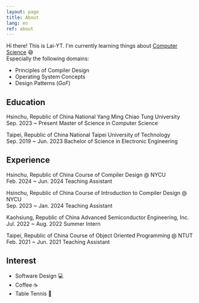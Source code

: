 ```yaml
---
layout: page
title: About
lang: en
ref: about
---
```


Hi there! This is Lai-YT. I'm currently learning things about [Computer Science](https://en.wikipedia.org/wiki/Computer_science) :smile: \
Especially the following domains:

- Principles of Compiler Design
- Operating System Concepts
- Design Patterns (*GoF*)

## Education

<span class="period-loc">Hsinchu, Republic of China</span>
National Yang Ming Chiao Tung University
<br>
<span class="period-loc">Sep. 2023 ~ Present</span>
Master of Science in Computer Science

<span class="period-loc">Taipei, Republic of China</span>
National Taipei University of Technology
<br>
<span class="period-loc">Sep. 2019 ~ Jun. 2023</span>
Bachelor of Science in Electronic Engineering


## Experience

<span class="period-loc">Hsinchu, Republic of China</span>
Course of Compiler Design @ NYCU
<br>
<span class="period-loc">Feb. 2024 ~ Jun. 2024</span>
Teaching Assistant

<span class="period-loc">Hsinchu, Republic of China</span>
Course of Introduction to Compiler Design @ NYCU
<br>
<span class="period-loc">Sep. 2023 ~ Jan. 2024</span>
Teaching Assistant

<span class="period-loc">Kaohsiung, Republic of China</span>
Advanced Semiconductor Engineering, Inc.
<br>
<span class="period-loc">Jul. 2022 ~ Aug. 2022</span>
Summer Intern

<span class="period-loc">Taipei, Republic of China</span>
Course of Object Oriented Programming @ NTUT
<br>
<span class="period-loc">Feb. 2021 ~ Jun. 2021</span>
Teaching Assistant

## Interest

- Software Design :computer:
- Coffee :coffee:
- Table Tennis :ping_pong:
